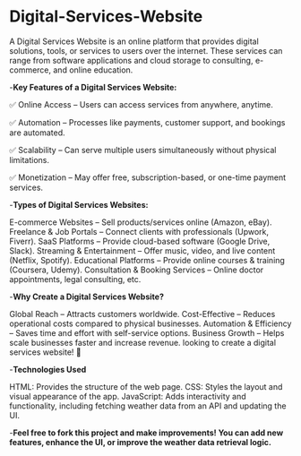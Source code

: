 # Digital-Services-Website

A Digital Services Website is an online platform that provides digital solutions, tools, or services to users over the internet. 
These services can range from software applications and cloud storage to consulting, e-commerce, and online education.

-**Key Features of a Digital Services Website:**

✅ Online Access – Users can access services from anywhere, anytime.

✅ Automation – Processes like payments, customer support, and bookings are automated.

✅ Scalability – Can serve multiple users simultaneously without physical limitations.

✅ Monetization – May offer free, subscription-based, or one-time payment services.


-**Types of Digital Services Websites:**

E-commerce Websites – Sell products/services online (Amazon, eBay).
Freelance & Job Portals – Connect clients with professionals (Upwork, Fiverr).
SaaS Platforms – Provide cloud-based software (Google Drive, Slack).
Streaming & Entertainment – Offer music, video, and live content (Netflix, Spotify).
Educational Platforms – Provide online courses & training (Coursera, Udemy).
Consultation & Booking Services – Online doctor appointments, legal consulting, etc.

-**Why Create a Digital Services Website?**

Global Reach – Attracts customers worldwide.
Cost-Effective – Reduces operational costs compared to physical businesses.
Automation & Efficiency – Saves time and effort with self-service options.
Business Growth – Helps scale businesses faster and increase revenue.
looking to create a digital services website! 🚀

-**Technologies Used**

HTML: Provides the structure of the web page.
CSS: Styles the layout and visual appearance of the app.
JavaScript: Adds interactivity and functionality, including fetching weather data from an API and updating the UI.

-**Feel free to fork this project and make improvements! You can add new features, enhance the UI, or improve the weather data retrieval logic.**
